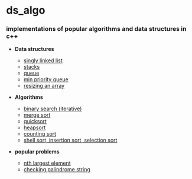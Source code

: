 # ds_algo
### implementations of popular algorithms and data structures in c++ 

* __Data structures__
  * [singly linked list](https://github.com/aniketmore311/ds_algo/blob/master/dataStructures/simpleSinglyLinkedList.cpp)
  * [stacks](https://github.com/aniketmore311/ds_algo/blob/master/dataStructures/stackswithList.cpp)
  * [queue](https://github.com/aniketmore311/ds_algo/blob/master/dataStructures/queuewithlist.cpp)
  * [min priority queue](https://github.com/aniketmore311/ds_algo/blob/master/dataStructures/priorityQueue.cpp)
  * [resizing an array](https://github.com/aniketmore311/ds_algo/blob/master/dataStructures/resizeArray.cpp)
  

* __Algorithms__
  * [binary search (iterative)](https://github.com/aniketmore311/ds_algo/blob/master/algorithms/binarySearch.cpp)
  * [merge sort](https://github.com/aniketmore311/ds_algo/blob/master/algorithms/recursiveMergeSort.cpp)
  * [quicksort](https://github.com/aniketmore311/ds_algo/blob/master/algorithms/quickSort.cpp)
  * [heapsort](https://github.com/aniketmore311/ds_algo/blob/master/algorithms/HeapSort.cpp)
  * [counting sort](https://github.com/aniketmore311/ds_algo/blob/master/algorithms/CountingSort.cpp)
  * [shell sort, insertion sort, selection sort](https://github.com/aniketmore311/ds_algo/blob/master/algorithms/elementrySorting.cpp) 
  
  
* __popular problems__
  * [nth largest element](https://github.com/aniketmore311/ds_algo/blob/master/algorithms/nthLargestQuickSort.cpp)
  * [checking palindrome string](https://github.com/aniketmore311/ds_algo/blob/master/algorithms/stringPalindrome.cpp)
